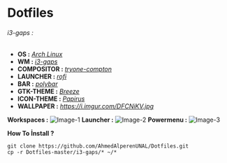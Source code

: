 # Dotfiles
###### i3-gaps :

- **OS :** [*Arch Linux*](https://www.archlinux.org/) 
- **WM :** [*i3-gaps*](https://github.com/Airblader/i3)
- **COMPOSITOR :** [*tryone-compton*](https://github.com/tryone144/compton)
- **LAUNCHER :** [*rofi*](https://github.com/davatorium/rofi)
- **BAR :** [*polybar*](https://github.com/polybar/polybar)
- **GTK-THEME :** [*Breeze*](https://www.gnome-look.org/p/1197982/)
- **ICON-THEME :** [*Papirus*](https://github.com/PapirusDevelopmentTeam/papirus-icon-theme)
- **WALLPAPER :** *https://i.imgur.com/DFCNiKV.jpg*


**Workspaces :**
![Image-1](https://i.imgur.com/C9RDMju.jpg)
**Launcher :**
![Image-2](https://i.imgur.com/nzpD9IO.png)
**Powermenu :**
![Image-3](https://i.imgur.com/SdEldkA.png)

**How To İnstall ?**
```
git clone https://github.com/AhmedAlperenUNAL/Dotfiles.git
cp -r Dotfiles-master/i3-gaps/* ~/*
```
